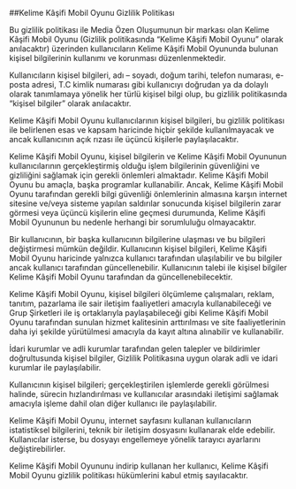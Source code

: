 ##Kelime Kâşifi Mobil Oyunu Gizlilik Politikası

Bu gizlilik politikası ile Media Özen Oluşumunun bir markası olan Kelime Kâşifi Mobil Oyunu (Gizlilik politikasında “Kelime Kâşifi Mobil Oyunu” olarak anılacaktır) üzerinden kullanıcıların Kelime Kâşifi Mobil Oyununda bulunan kişisel bilgilerinin kullanımı ve korunması düzenlenmektedir.

Kullanıcıların kişisel bilgileri, adı – soyadı, doğum tarihi, telefon numarası, e-posta adresi, T.C kimlik numarası gibi kullanıcıyı doğrudan ya da dolaylı olarak tanımlamaya yönelik her türlü kişisel bilgi olup, bu gizlilik politikasında “kişisel bilgiler” olarak anılacaktır.

Kelime Kâşifi Mobil Oyunu kullanıcılarının kişisel bilgileri, bu gizlilik politikası ile belirlenen esas ve kapsam haricinde hiçbir şekilde kullanılmayacak ve ancak kullanıcının açık rızası ile üçüncü kişilerle paylaşılacaktır.

Kelime Kâşifi Mobil Oyunu, kişisel bilgilerin ve Kelime Kâşifi Mobil Oyununun kullanıcılarının gerçekleştirmiş olduğu işlem bilgilerinin güvenliğini ve gizliliğini sağlamak için gerekli önlemleri almaktadır. Kelime Kâşifi Mobil Oyunu bu amaçla, başka programlar kullanabilir. Ancak, Kelime Kâşifi Mobil Oyunu tarafından gerekli bilgi güvenliği önlemlerinin almasına karşın internet sitesine ve/veya sisteme yapılan saldırılar sonucunda kişisel bilgilerin zarar görmesi veya üçüncü kişilerin eline geçmesi durumunda, Kelime Kâşifi Mobil Oyununun bu nedenle herhangi bir sorumluluğu olmayacaktır.

Bir kullanıcının, bir başka kullanıcının bilgilerine ulaşması ve bu bilgileri değiştirmesi mümkün değildir. Kullanıcının kişisel bilgileri, Kelime Kâşifi Mobil Oyunu haricinde yalnızca kullanıcı tarafından ulaşılabilir ve bu bilgiler ancak kullanıcı tarafından güncellenebilir. Kullanıcının talebi ile kişisel bilgiler Kelime Kâşifi Mobil Oyunu tarafından da güncellenebilecektir.

Kelime Kâşifi Mobil Oyunu, kişisel bilgileri ölçümleme çalışmaları, reklam, tanıtım, pazarlama ile sair iletişim faaliyetleri amacıyla kullanabileceği ve Grup Şirketleri ile iş ortaklarıyla paylaşabileceği gibi Kelime Kâşifi Mobil Oyunu tarafından sunulan hizmet kalitesinin arttırılması ve site faaliyetlerinin daha iyi şekilde yürütülmesi amacıyla da kayıt altına alınabilir ve kullanabilir.

İdari kurumlar ve adli kurumlar tarafından gelen talepler ve bildirimler doğrultusunda kişisel bilgiler, Gizlilik Politikasına uygun olarak adli ve idari kurumlar ile paylaşılabilir.

Kullanıcının kişisel bilgileri; gerçekleştirilen işlemlerde gerekli görülmesi halinde, sürecin hızlandırılması ve kullanıcılar arasındaki iletişimi sağlamak amacıyla işleme dahil olan diğer kullanıcı ile paylaşılabilir.

Kelime Kâşifi Mobil Oyunu, internet sayfasını kullanan kullanıcıların istatistiksel bilgilerini, teknik bir iletişim dosyasını kullanarak elde edebilir. Kullanıcılar isterse, bu dosyayı engellemeye yönelik tarayıcı ayarlarını değiştirebilirler.

Kelime Kâşifi Mobil Oyununu indirip kullanan her kullanıcı, Kelime Kâşifi Mobil Oyunu gizlilik politikası hükümlerini kabul etmiş sayılacaktır.
